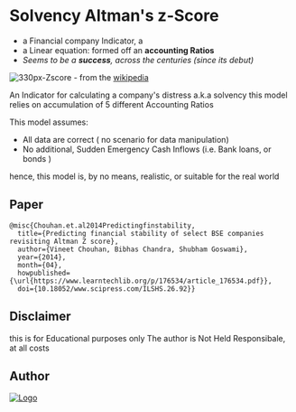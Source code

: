 # Solvency Altman's z-Score

- a Financial company Indicator, a
- a Linear equation: formed off an **accounting Ratios**
- _Seems to be a **success**, across the centuries (since its debut)_ 


![330px-Zscore](https://user-images.githubusercontent.com/20923018/144329325-06c5f0ae-5c47-49c6-93e6-bae7d1eea3e3.jpg) - from the  [wikipedia](https://en.wikipedia.org/wiki/Altman_Z-score) 


An Indicator for calculating a company's distress a.k.a solvency
this model relies on accumulation of  5 different Accounting Ratios


This model assumes:
-  All data are correct ( no scenario for data manipulation)
-  No additional, Sudden Emergency Cash Inflows (i.e. Bank loans, or bonds )

hence, this model is, by no means, realistic, or suitable for the real world

## Paper

```
@misc{Chouhan.et.al2014Predictingfinstability,
  title={Predicting financial stability of select BSE companies revisiting Altman Z score},
  author={Vineet Chouhan, Bibhas Chandra, Shubham Goswami},
  year={2014},
  month={04},
  howpublished={\url{https://www.learntechlib.org/p/176534/article_176534.pdf}},
  doi={10.18052/www.scipress.com/ILSHS.26.92}}
  ```


## Disclaimer
this is for Educational purposes only
The author is Not Held Responsibale, at all costs


## Author

[![Logo](https://github.com/adamwillisMastery/adamwillisMastery/blob/main/Assets/logo.png)
](https://github.com/adamwillisMastery/adamwillisMastery)
